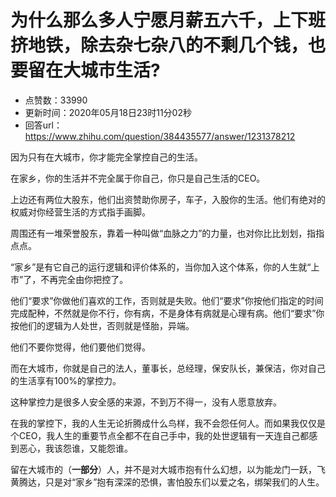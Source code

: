 # 为什么那么多人宁愿月薪五六千，上下班挤地铁，除去杂七杂八的不剩几个钱，也要留在大城市生活?
- 点赞数：33990
- 更新时间：2020年05月18日23时11分02秒
- 回答url：https://www.zhihu.com/question/384435577/answer/1231378212
<body>
 <p data-pid="FGF0EWYy">因为只有在大城市，你才能完全掌控自己的生活。</p>
 <p data-pid="49gYs0SY">在家乡，你的生活并不完全属于你自己，你只是自己生活的CEO。</p>
 <p data-pid="UWq1E2dZ">上边还有两位大股东，他们出资赞助你房子，车子，入股你的生活。他们有绝对的权威对你经营生活的方式指手画脚。</p>
 <p data-pid="85Sc0Lfh">周围还有一堆荣誉股东，靠着一种叫做“血脉之力”的力量，也对你比比划划，指指点点。</p>
 <p data-pid="5KQ82UIO">“家乡”是有它自己的运行逻辑和评价体系的，当你加入这个体系，你的人生就“上市”了，不再完全由你把控了。</p>
 <p data-pid="vrof1Ply">他们“要求”你做他们喜欢的工作，否则就是失败。他们“要求”你按他们指定的时间完成配种，不然就是你不行，你有病，不是身体有病就是心理有病。他们“要求”你按他们的逻辑为人处世，否则就是怪胎，异端。</p>
 <p data-pid="j5pTUaVB">他们不要你觉得，他们要他们觉得。</p>
 <p data-pid="GAth5t9l">而在大城市，你就是自己的法人，董事长，总经理，保安队长，兼保洁，你对自己的生活享有100%的掌控力。</p>
 <p data-pid="OaMHOmv-">这种掌控力是很多人安全感的来源，不到万不得一，没有人愿意放弃。</p>
 <p data-pid="fja6qHAi">在我的掌控下，我的人生无论折腾成什么鸟样，我不会怨任何人。而如果我仅仅是个CEO，我人生的重要节点全都不在自己手中，我的处世逻辑有一天连自己都感到恶心，我该怨谁，又能怨谁。</p>
 <p data-pid="iEER8RP4">留在大城市的（<b>一部分</b>）人，并不是对大城市抱有什么幻想，以为能龙门一跃，飞黄腾达，只是对“家乡”抱有深深的恐惧，害怕股东们以爱之名，绑架我们的人生。</p>
 <p></p>
</body>